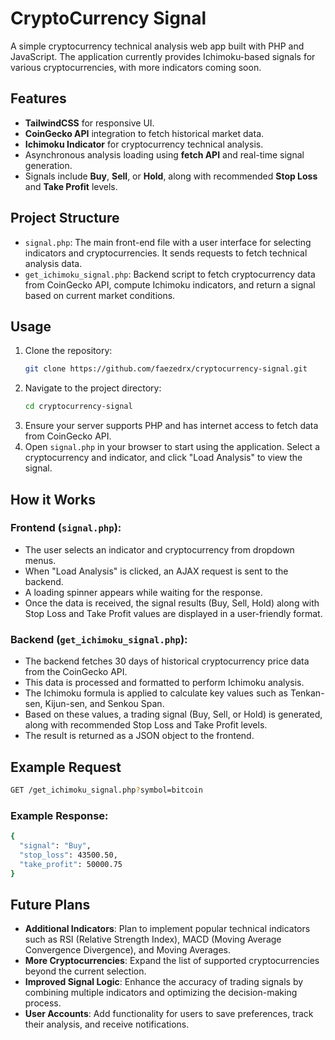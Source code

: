 # CryptoCurrency Signal

A simple cryptocurrency technical analysis web app built with PHP and JavaScript. The application currently provides Ichimoku-based signals for various cryptocurrencies, with more indicators coming soon.

## Features

- **TailwindCSS** for responsive UI.
- **CoinGecko API** integration to fetch historical market data.
- **Ichimoku Indicator** for cryptocurrency technical analysis.
- Asynchronous analysis loading using **fetch API** and real-time signal generation.
- Signals include **Buy**, **Sell**, or **Hold**, along with recommended **Stop Loss** and **Take Profit** levels.

## Project Structure

- `signal.php`: The main front-end file with a user interface for selecting indicators and cryptocurrencies. It sends requests to fetch technical analysis data.
- `get_ichimoku_signal.php`: Backend script to fetch cryptocurrency data from CoinGecko API, compute Ichimoku indicators, and return a signal based on current market conditions.

## Usage

1. Clone the repository:
   ```bash
   git clone https://github.com/faezedrx/cryptocurrency-signal.git
   ```
2. Navigate to the project directory:
   ```bash
   cd cryptocurrency-signal
   ```
3. Ensure your server supports PHP and has internet access to fetch data from CoinGecko API.
4. Open `signal.php` in your browser to start using the application. Select a cryptocurrency and indicator, and click "Load Analysis" to view the signal.

## How it Works

### Frontend (`signal.php`):
   - The user selects an indicator and cryptocurrency from dropdown menus.
   - When "Load Analysis" is clicked, an AJAX request is sent to the backend.
   - A loading spinner appears while waiting for the response.
   - Once the data is received, the signal results (Buy, Sell, Hold) along with Stop Loss and Take Profit values are displayed in a user-friendly format.

### Backend (`get_ichimoku_signal.php`):
   - The backend fetches 30 days of historical cryptocurrency price data from the CoinGecko API.
   - This data is processed and formatted to perform Ichimoku analysis.
   - The Ichimoku formula is applied to calculate key values such as Tenkan-sen, Kijun-sen, and Senkou Span.
   - Based on these values, a trading signal (Buy, Sell, or Hold) is generated, along with recommended Stop Loss and Take Profit levels.
   - The result is returned as a JSON object to the frontend.

## Example Request

```bash
GET /get_ichimoku_signal.php?symbol=bitcoin
```

### Example Response:
```bash
{
  "signal": "Buy",
  "stop_loss": 43500.50,
  "take_profit": 50000.75
}
```

## Future Plans

- **Additional Indicators**: Plan to implement popular technical indicators such as RSI (Relative Strength Index), MACD (Moving Average Convergence Divergence), and Moving Averages.
- **More Cryptocurrencies**: Expand the list of supported cryptocurrencies beyond the current selection.
- **Improved Signal Logic**: Enhance the accuracy of trading signals by combining multiple indicators and optimizing the decision-making process.
- **User Accounts**: Add functionality for users to save preferences, track their analysis, and receive notifications.


